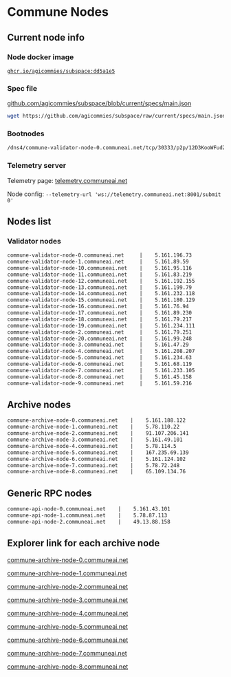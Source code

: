 # Commune Nodes

## Current node info

### Node docker image

[`ghcr.io/agicommies/subspace:dd5a1e5`](https://github.com/agicommies/subspace/pkgs/container/subspace/178866625?tag=dd5a1e5)

### Spec file

[github.com/agicommies/subspace/blob/current/specs/main.json](https://github.com/agicommies/subspace/blob/current/specs/main.json)

```sh
wget https://github.com/agicommies/subspace/raw/current/specs/main.json
```

### Bootnodes

```txt
/dns4/commune-validator-node-0.communeai.net/tcp/30333/p2p/12D3KooWFudZntfhHb9iyF1AKVvsN6bmC4HdbbmwEQ7XPaCQrvZo
```

### Telemetry server

Telemetry page: [telemetry.communeai.net](http://telemetry.communeai.net)

Node config: `--telemetry-url 'ws://telemetry.communeai.net:8001/submit 0'`

## Nodes list

### Validator nodes

```txt
commune-validator-node-0.communeai.net     |    5.161.196.73
commune-validator-node-1.communeai.net     |    5.161.89.59
commune-validator-node-10.communeai.net    |    5.161.95.116
commune-validator-node-11.communeai.net    |    5.161.83.219
commune-validator-node-12.communeai.net    |    5.161.192.155
commune-validator-node-13.communeai.net    |    5.161.199.79
commune-validator-node-14.communeai.net    |    5.161.232.118
commune-validator-node-15.communeai.net    |    5.161.180.129
commune-validator-node-16.communeai.net    |    5.161.76.94
commune-validator-node-17.communeai.net    |    5.161.89.230
commune-validator-node-18.communeai.net    |    5.161.79.217
commune-validator-node-19.communeai.net    |    5.161.234.111
commune-validator-node-2.communeai.net     |    5.161.79.251
commune-validator-node-20.communeai.net    |    5.161.99.248
commune-validator-node-3.communeai.net     |    5.161.47.29
commune-validator-node-4.communeai.net     |    5.161.208.207
commune-validator-node-5.communeai.net     |    5.161.234.63
commune-validator-node-6.communeai.net     |    5.161.68.119
commune-validator-node-7.communeai.net     |    5.161.233.105
commune-validator-node-8.communeai.net     |    5.161.45.158
commune-validator-node-9.communeai.net     |    5.161.59.216
```

## Archive nodes

```txt
commune-archive-node-0.communeai.net    |    5.161.188.122
commune-archive-node-1.communeai.net    |    5.78.110.22
commune-archive-node-2.communeai.net    |    91.107.206.141
commune-archive-node-3.communeai.net    |    5.161.49.101
commune-archive-node-4.communeai.net    |    5.78.114.5
commune-archive-node-5.communeai.net    |    167.235.69.139
commune-archive-node-6.communeai.net    |    5.161.124.102
commune-archive-node-7.communeai.net    |    5.78.72.248
commune-archive-node-8.communeai.net    |    65.109.134.76
```

## Generic RPC nodes

```txt
commune-api-node-0.communeai.net    |    5.161.43.101
commune-api-node-1.communeai.net    |    5.78.87.113
commune-api-node-2.communeai.net    |    49.13.88.158
```

## Explorer link for each archive node

[commune-archive-node-0.communeai.net](https://explorer.communeai.net/#/explorer?rpc=wss://commune-archive-node-0.communeai.net)

[commune-archive-node-1.communeai.net](https://explorer.communeai.net/#/explorer?rpc=wss://commune-archive-node-1.communeai.net)

[commune-archive-node-2.communeai.net](https://explorer.communeai.net/#/explorer?rpc=wss://commune-archive-node-2.communeai.net)

[commune-archive-node-3.communeai.net](https://explorer.communeai.net/#/explorer?rpc=wss://commune-archive-node-3.communeai.net)

[commune-archive-node-4.communeai.net](https://explorer.communeai.net/#/explorer?rpc=wss://commune-archive-node-4.communeai.net)

[commune-archive-node-5.communeai.net](https://explorer.communeai.net/#/explorer?rpc=wss://commune-archive-node-5.communeai.net)

[commune-archive-node-6.communeai.net](https://explorer.communeai.net/#/explorer?rpc=wss://commune-archive-node-6.communeai.net)

[commune-archive-node-7.communeai.net](https://explorer.communeai.net/#/explorer?rpc=wss://commune-archive-node-7.communeai.net)

[commune-archive-node-8.communeai.net](https://explorer.communeai.net/#/explorer?rpc=wss://commune-archive-node-8.communeai.net)
